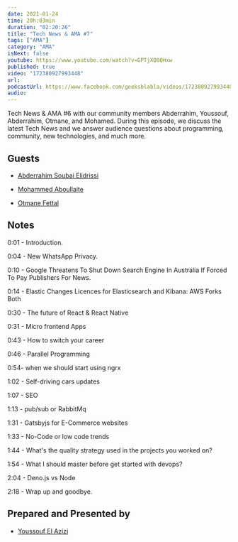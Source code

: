```yaml
---
date: 2021-01-24
time: 20h:03min
duration: "02:20:26"
title: "Tech News & AMA #7"
tags: ["AMA"]
category: "AMA"
isNext: false
youtube: https://www.youtube.com/watch?v=GPTjXQ0QHxw
published: true
video: "172380927993448"
url:
podcastUrl: https://www.facebook.com/geeksblabla/videos/172380927993448/
audio:
---
```


Tech News & AMA #6 with our community members Abderrahim, Youssouf, Abderrahim, Otmane, and Mohamed. During this episode, we discuss the latest Tech News and we answer audience questions about programming, community, new technologies, and much more.

## Guests

- [Abderrahim Soubai Elidrissi](https://www.facebook.com/zizwar0nline)

- [Mohammed Aboullaite](http://aboullaite.me/)

- [Otmane Fettal](https://www.facebook.com/otmane.fettal)

## Notes

0:01 - Introduction.

0:04 - New WhatsApp Privacy.

0:10 - Google Threatens To Shut Down Search Engine In Australia If Forced To Pay Publishers For News.

0:14 - Elastic Changes Licences for Elasticsearch and Kibana: AWS Forks Both

0:30 - The future of React & React Native

0:31 - Micro frontend Apps

0:43 - How to switch your career

0:46 - Parallel Programming

0:54- when we should start using ngrx

1:02 - Self-driving cars updates

1:07 - SEO

1:13 - pub/sub or RabbitMq

1:31 - Gatsbyjs for E-Commerce websites

1:33 - No-Code or low code trends

1:44 - What's the quality strategy used in the projects you worked on?

1:54 - What I should master before get started with devops?

2:04 - Deno.js vs Node

2:18 - Wrap up and goodbye.

## Prepared and Presented by

- [Youssouf El Azizi](https://elazizi.com/)
